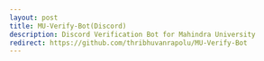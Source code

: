 ```yaml
---
layout: post
title: MU-Verify-Bot(Discord)
description: Discord Verification Bot for Mahindra University 
redirect: https://github.com/thribhuvanrapolu/MU-Verify-Bot
---
```


